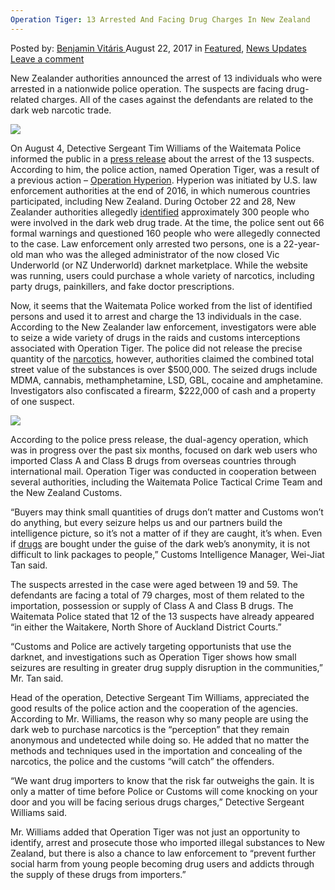 ```yaml
---
Operation Tiger: 13 Arrested And Facing Drug Charges In New Zealand
---
```

<article class="post-listing post-22111 post type-post status-publish format-standard has-post-thumbnail hentry category-deepdot-news category-news-updates tag-1826 tag-arrested tag-charges tag-drug tag-facing tag-operation tag-tiger tag-zealand">
    <div class="post-inner">
    <p class="post-meta">
    <span>Posted by: <a href="https://www.deepdotweb.com/author/benjaminvi/" title="">Benjamin Vitáris </a></span>
    <span>August 22, 2017</span>
    <span>in <a href="https://www.deepdotweb.com/category/deepdot-news/" rel="category tag">Featured</a>, <a href="https://www.deepdotweb.com/category/news-updates/" rel="category tag">News Updates</a></span>
    <span><a href="https://www.deepdotweb.com/2017/08/22/operation-tiger-13-arrested-facing-drug-charges-new-zealand/#respond">Leave a comment</a></span>
    </p>
    <div class="clear"></div>
    <div class="entry">
    <p>New Zealander authorities announced the arrest of 13 individuals who were arrested in a nationwide police operation. The suspects are facing drug-related charges. All of the cases against the defendants are related to the dark web narcotic trade.</p>
    <p><img class="wp-image-22115 aligncenter" src="https://www.deepdotweb.com/wp-content/uploads/2017/08/word-image-16.jpeg" srcset="https://www.deepdotweb.com/wp-content/uploads/2017/08/word-image-16.jpeg 640w, https://www.deepdotweb.com/wp-content/uploads/2017/08/word-image-16-300x188.jpeg 300w" sizes="(max-width: 640px) 100vw, 640px" /></p>
    <p>On August 4, Detective Sergeant Tim Williams of the Waitemata Police informed the public in a <a href="http://www.police.govt.nz/news/release/waitemata-police-and-customs-pleased-success-operation-tiger-photos">press release</a> about the arrest of the 13 suspects. According to him, the police action, named Operation Tiger, was a result of a previous action – <a href="https://www.deepdotweb.com/tag/hyperion/">Operation Hyperion</a>. Hyperion was initiated by U.S. law enforcement authorities at the end of 2016, in which numerous countries participated, including New Zealand. During October 22 and 28, New Zealander authorities allegedly <a href="https://www.deepdotweb.com/2016/11/08/300-new-zealanders-identified-global-dark-net-crackdown/">identified</a> approximately 300 people who were involved in the dark web drug trade. At the time, the police sent out 66 formal warnings and questioned 160 people who were allegedly connected to the case. Law enforcement only arrested two persons, one is a 22-year-old man who was the alleged administrator of the now closed Vic Underworld (or NZ Underworld) darknet marketplace. While the website was running, users could purchase a whole variety of narcotics, including party drugs, painkillers, and fake doctor prescriptions.</p>
    <p>Now, it seems that the Waitemata Police worked from the list of identified persons and used it to arrest and charge the 13 individuals in the case. According to the New Zealander law enforcement, investigators were able to seize a wide variety of drugs in the raids and customs interceptions associated with Operation Tiger. The police did not release the precise quantity of the <a href="https://www.deepdotweb.com/2017/07/19/police-arrest-three-men-seize-bunch-narcotics-trafficked-darknet/">narcotics</a>, however, authorities claimed the combined total street value of the substances is over $500,000. The seized drugs include MDMA, cannabis, methamphetamine, LSD, GBL, cocaine and amphetamine. Investigators also confiscated a firearm, $222,000 of cash and a property of one suspect.</p>
    <p><a id="post-22111-_gjdgxs"></a> <img class="wp-image-22116 aligncenter" src="https://www.deepdotweb.com/wp-content/uploads/2017/08/word-image-17.jpeg" srcset="https://www.deepdotweb.com/wp-content/uploads/2017/08/word-image-17.jpeg 364w, https://www.deepdotweb.com/wp-content/uploads/2017/08/word-image-17-228x300.jpeg 228w" sizes="(max-width: 364px) 100vw, 364px" /></p>
    <p>According to the police press release, the dual-agency operation, which was in progress over the past six months, focused on dark web users who imported Class A and Class B drugs from overseas countries through international mail. Operation Tiger was conducted in cooperation between several authorities, including the Waitemata Police Tactical Crime Team and the New Zealand Customs.</p>
    <p>“Buyers may think small quantities of drugs don’t matter and Customs won’t do anything, but every seizure helps us and our partners build the intelligence picture, so it’s not a matter of if they are caught, it’s when. Even if <a href="https://www.deepdotweb.com/tag/drugs/">drugs</a> are bought under the guise of the dark web’s anonymity, it is not difficult to link packages to people,” Customs Intelligence Manager, Wei-Jiat Tan said.</p>
    <p>The suspects arrested in the case were aged between 19 and 59. The defendants are facing a total of 79 charges, most of them related to the importation, possession or supply of Class A and Class B drugs. The Waitemata Police stated that 12 of the 13 suspects have already appeared “in either the Waitakere, North Shore of Auckland District Courts.”</p>
    <p>“Customs and Police are actively targeting opportunists that use the darknet, and investigations such as Operation Tiger shows how small seizures are resulting in greater drug supply disruption in the communities,” Mr. Tan said.</p>
    <p>Head of the operation, Detective Sergeant Tim Williams, appreciated the good results of the police action and the cooperation of the agencies. According to Mr. Williams, the reason why so many people are using the dark web to purchase narcotics is the “perception” that they remain anonymous and undetected while doing so. He added that no matter the methods and techniques used in the importation and concealing of the narcotics, the police and the customs “will catch” the offenders.</p>
    <p>“We want drug importers to know that the risk far outweighs the gain. It is only a matter of time before Police or Customs will come knocking on your door and you will be facing serious drugs charges,” Detective Sergeant Williams said.</p>
    <p>Mr. Williams added that Operation Tiger was not just an opportunity to identify, arrest and prosecute those who imported illegal substances to New Zealand, but there is also a chance to law enforcement to “prevent further social harm from young people becoming drug users and addicts through the supply of these drugs from importers.”</p>
    </div>
    <span style="display:none"><a href="https://www.deepdotweb.com/tag/13/" rel="tag">13</a> <a href="https://www.deepdotweb.com/tag/arrested/" rel="tag">arrested</a> <a href="https://www.deepdotweb.com/tag/charges/" rel="tag">charges</a> <a href="https://www.deepdotweb.com/tag/drug/" rel="tag">drug</a> <a href="https://www.deepdotweb.com/tag/facing/" rel="tag">facing</a> <a href="https://www.deepdotweb.com/tag/operation/" rel="tag">operation</a> <a href="https://www.deepdotweb.com/tag/tiger/" rel="tag">tiger</a> <a href="https://www.deepdotweb.com/tag/zealand/" rel="tag">zealand</a></span> <span style="display:none" class="updated">2017-08-22</span>
    <div style="display:none" class="vcard author" itemprop="author" itemscope itemtype="http://schema.org/Person"><strong class="fn" itemprop="name"><a href="https://www.deepdotweb.com/author/benjaminvi/" title="Posts by Benjamin Vitáris" rel="author">Benjamin Vitáris</a></strong></div>
    </div>
</article>

